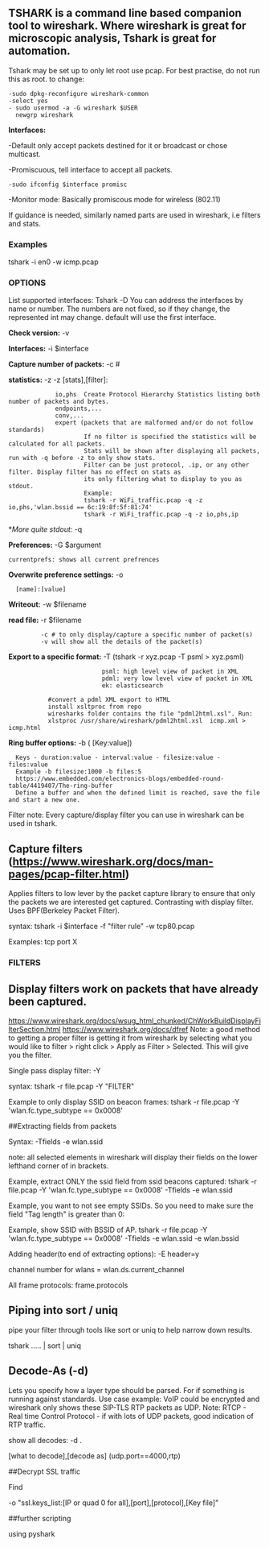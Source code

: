 ## TSHARK is a command line based companion tool to wireshark. Where wireshark is great for microscopic analysis, Tshark is great for automation.

Tshark may be set up to only let root use pcap. For best practise, do not run this as root. to change:
  
    -sudo dpkg-reconfigure wireshark-common
    -select yes
    - sudo usermod -a -G wireshark $USER
      newgrp wireshark

**Interfaces:** 

  -Default only accept packets destined for it or broadcast or chose multicast.
  
  -Promiscuous, tell interface to accept all packets. 
    
    -sudo ifconfig $interface promisc
  
  -Monitor mode: Basically promiscous mode for wireless (802.11)


If guidance is needed, similarly named parts are used in wireshark, i.e filters and stats.

### Examples

tshark -i en0 -w icmp.pcap


### OPTIONS

List supported interfaces: Tshark -D
 You can address the interfaces by name or number. The numbers are not fixed, so if they change, the represented int may change.
  default will use the first interface.

**Check version:** -v

**Interfaces:** -i $interface
                                
**Capture number of packets:** -c #

**statistics:** -z 
      -z [stats],[filter]: 
      
                 io,phs  Create Protocol Hierarchy Statistics listing both number of packets and bytes. 
                 endpoints,...
                 conv,...
                 expert (packets that are malformed and/or do not follow standards)
                         If no filter is specified the statistics will be calculated for all packets.
                         Stats will be shown after displaying all packets, run with -q before -z to only show stats.
                         Filter can be just protocol, .ip, or any other filter. Display filter has no effect on stats as
                         its only filtering what to display to you as stdout.
                         Example:
                         tshark -r WiFi_traffic.pcap -q -z io,phs,'wlan.bssid == 6c:19:8f:5f:81:74'
                         tshark -r WiFi_traffic.pcap -q -z io,phs,ip

**More quite stdout:* -q

**Preferences:** -G $argument
             
    currentprefs: shows all current prefrences
    
**Overwrite preference settings:** -o
    
      [name]:[value]

**Writeout:** -w $filename

**read file:** -r $filename
             
             -c # to only display/capture a specific number of packet(s)
             -v will show all the details of the packet(s)
     
**Export to a specific format:** -T   (tshark -r xyz.pcap -T psml > xyz.psml)
                              
                              psml: high level view of packet in XML
                              pdml: very low level view of packet in XML
                              ek: elasticsearch

               #convert a pdml XML export to HTML 
               install xsltproc from repo
               wiresharks folder contains the file "pdml2html.xsl". Run:
               xlstproc /usr/share/wireshark/pdml2html.xsl  icmp.xml > icmp.html
       
**Ring buffer options:** -b  ( [Key:value])
      
      Keys - duration:value - interval:value - filesize:value - files:value
      Example -b filesize:1000 -b files:5
      https://www.embedded.com/electronics-blogs/embedded-round-table/4419407/The-ring-buffer
      Define a buffer and when the defined limit is reached, save the file and start a new one.

Filter note: Every capture/display filter you can use in wireshark can be used in tshark.

## Capture filters (https://www.wireshark.org/docs/man-pages/pcap-filter.html)
  Applies filters to low lever by the packet capture library to ensure that only the packets we are interested get captured.
  Contrasting with display filter. Uses BPF(Berkeley Packet Filter).
  
 syntax: tshark -i $interface -f "filter rule" -w tcp80.pcap

 Examples: tcp port X
 
 
### FILTERS 
 
 ## Display filters work on packets that have already been captured.
  https://www.wireshark.org/docs/wsug_html_chunked/ChWorkBuildDisplayFilterSection.html
  https://www.wireshark.org/docs/dfref
  Note: a good method to getting a proper filter is getting it from wireshark by selecting what you would like to filter > 
  right click > Apply as Filter > Selected. This will give you the filter. 
  
  Single pass display filter: -Y
  
  syntax: tshark -r file.pcap -Y "FILTER" 
 
  Example to only display SSID on beacon frames: tshark -r file.pcap -Y 'wlan.fc.type_subtype == 0x0008'  
  
  
##Extracting fields from packets

Syntax: -Tfields -e wlan.ssid

note: all selected elements in wireshark will display their fields on the lower lefthand corner of in brackets.

Example, extract ONLY the ssid field from ssid beacons captured:
  tshark -r file.pcap -Y 'wlan.fc.type_subtype == 0x0008' -Tfields -e wlan.ssid

Example, you want to not see empty SSIDs. So you need to make sure the field "Tag length" is greater than 0:

Example, show SSID with BSSID of AP. 
tshark -r file.pcap -Y 'wlan.fc.type_subtype == 0x0008' -Tfields -e wlan.ssid -e wlan.bssid

Adding header(to end of extracting options): -E header=y

channel number for wlans = wlan.ds.current_channel

All frame protocols: frame.protocols


## Piping into sort / uniq
 
 pipe your filter through tools like sort or uniq to help narrow down results. 
  
  tshark ..... | sort | uniq


## Decode-As  (-d)
 Lets you specify how a layer type should be parsed. For if something is running against standards.
  Use case example: VoIP could be encrypted and wireshark only shows these SIP-TLS RTP packets as UDP.
  Note: RTCP - Real time Control Protocol - if with lots of UDP packets, good indication of RTP traffic.
  
  show all decodes: -d .
  
  [what to decode],[decode as]  (udp.port==4000,rtp)
  
  

##Decrypt SSL traffic
  
  Find 
  
  -o "ssl.keys_list:[IP or quad 0 for all],[port],[protocol],[Key file]" 




##further scripting
 
  using pyshark
 
